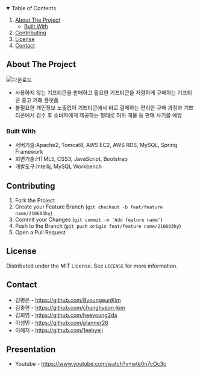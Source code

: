 <!-- TABLE OF CONTENTS -->
<details open="open">
  <summary>Table of Contents</summary>
  <ol>
    <li>
      <a href="#about-the-project">About The Project</a>
      <ul>
        <li><a href="#built-with">Built With</a></li>
      </ul>
    </li>
    <li><a href="#contributing">Contributing</a></li>
    <li><a href="#license">License</a></li>
    <li><a href="#contact">Contact</a></li>
  </ol>
</details>

<!-- ABOUT THE PROJECT -->
## About The Project
![다운로드](https://user-images.githubusercontent.com/67310666/120573888-48f3c200-c459-11eb-8983-9ddf37b5dcc8.png)

* 사용하지 않는 기프티콘을 판매하고 필요한 기프티콘을 저렴하게 구매하는 기프티콘 중고 거래 플랫폼
* 불필요한 개인정보 노출없이 기쁘티콘에서 바로 결제하는 편리한 구매 과정과 기쁘티콘에서 검수 후 소비자에게 제공하는 형태로 허위 매물 등 판매 사기를 예방

### Built With
* 서버기술:Apache2, Tomcat8, AWS EC2, AWS RDS, MySQL, Spring Framework
* 회면기술:HTML5, CSS3, JavaScript, Bootstrap
* 개발도구:Intellij, MySQL Workbench

<!-- CONTRIBUTING -->
## Contributing

1. Fork the Project
2. Create your Feature Branch (`git checkout -b feat/feature name/210603hy`)
3. Commit your Changes (`git commit -m 'Add feature name'`)
4. Push to the Branch (`git push origin feat/feature name/210603hy`)
5. Open a Pull Request

<!-- LICENSE -->
## License

Distributed under the MIT License. See `LICENSE` for more information.

<!-- CONTACT -->
## Contact

* 김병은 - https://github.com/ByoungeunKim
* 김충현 - https://github.com/chunghyeon-kim
* 김희영 - https://github.com/heeyoung2da
* 이성민 - https://github.com/planner26
* 이혜지 - https://github.com/1eehyeji



<!-- Presentation -->
## Presentation

* Youtube - https://www.youtube.com/watch?v=wte0n7cOc3c
